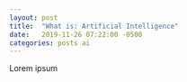 ```yaml
---
layout: post
title:  "What is: Artificial Intelligence"
date:   2019-11-26 07:22:00 -0500
categories: posts ai
---
```

Lorem ipsum
